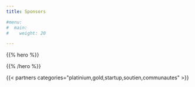 ```yaml
---
title: Sponsors

#menu:
#  main:
#    weight: 20

---
```


{{% hero %}}


{{% /hero %}}

<!-- Parteners list -->

{{< partners categories="platinium,gold,startup,soutien,communautes" >}}
